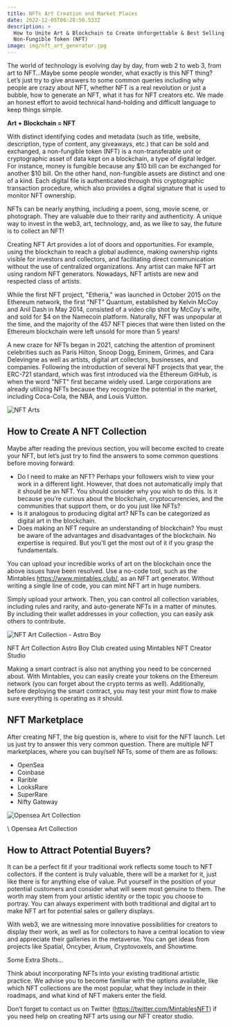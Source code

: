 ```yaml
---
title: NFTs Art Creation and Market Places
date: 2022-12-05T06:28:50.533Z
description: >
  How to Unite Art & Blockchain to Create Unforgettable & Best Selling
  Non-Fungible Token (NFT)
image: img/nft_art_generator.jpg
---
```

The world of technology is evolving day by day, from web 2 to web 3, from art to NFT…Maybe some people wonder, what exactly is this NFT thing? Let’s just try to give answers to some common queries including why people are crazy about NFT, whether NFT is a real revolution or just a bubble, how to generate an NFT, what it has for NFT creators etc. We made an honest effort to avoid technical hand-holding and difficult language to keep things simple.

**Art + Blockchain = NFT**

With distinct identifying codes and metadata (such as title, website, description, type of content, any giveaways, etc.) that can be sold and exchanged, a non-fungible token (NFT) is a non-transferable unit or cryptographic asset of data kept on a blockchain, a type of digital ledger. For instance, money is fungible because any $10 bill can be exchanged for another $10 bill. On the other hand, non-fungible assets are distinct and one of a kind. Each digital file is authenticated through this cryptographic transaction procedure, which also provides a digital signature that is used to monitor NFT ownership.

NFTs can be nearly anything, including a poem, song, movie scene, or photograph. They are valuable due to their rarity and authenticity. A unique way to invest in the web3, art, technology, and, as we like to say, the future is to collect an NFT!

Creating NFT Art provides a lot of doors and opportunities. For example, using the blockchain to reach a global audience, making ownership rights visible for investors and collectors, and facilitating direct communication without the use of centralized organizations. Any artist can make NFT art using random NFT generators. Nowadays, NFT artists are new and respected class of artists.

While the first NFT project, "Etheria," was launched in October 2015 on the Ethereum network, the first "NFT" Quantum, established by Kelvin McCoy and Anil Dash in May 2014, consisted of a video clip shot by McCoy's wife, and sold for $4 on the Namecoin platform. Naturally, NFT was unpopular at the time, and the majority of the 457 NFT pieces that were then listed on the Ethereum blockchain were left unsold for more than 5 years! 

A new craze for NFTs began in 2021, catching the attention of prominent celebrities such as Paris Hilton, Snoop Dogg, Eminem, Grimes, and Cara Delevingne as well as artists, digital art collectors, businesses, and companies. Following the introduction of several NFT projects that year, the ERC-721 standard, which was first introduced via the Ethereum GitHub, is when the word "NFT" first became widely used. Large corporations are already utilizing NFTs because they recognize the potential in the market, including Coca-Cola, the NBA, and Louis Vuitton.

![NFT Arts](img/nft_arts.png "NFT Arts")

## How to Create A NFT Collection

Maybe after reading the previous section, you will become excited to create your NFT, but let’s just try to find the answers to some common questions before moving forward:

* Do I need to make an NFT? Perhaps your followers wish to view your work in a different light. However, that does not automatically imply that it should be an NFT. You should consider why you wish to do this. Is it because you’re curious about the blockchain, cryptocurrencies, and the communities that support them, or do you just like NFTs?
* Is it analogous to producing digital art? NFTs can be categorized as digital art in the blockchain.
* Does making an NFT require an understanding of blockchain? You must be aware of the advantages and disadvantages of the blockchain. No expertise is required. But you’ll get the most out of it if you grasp the fundamentals.

You can upload your incredible works of art on the blockchain once the above issues have been resolved. Use a no-code tool, such as the Mintables <https://www.mintables.club/>, as an NFT art generator. Without writing a single line of code, you can mint NFT art in huge numbers.

Simply upload your artwork. Then, you can control all collection variables, including rules and rarity, and auto-generate NFTs in a matter of minutes. By including their wallet addresses in your collection, you can easily ask others to contribute.

![NFT Art Collection - Astro Boy](img/nft_art_collection_astroboy.png "NFT Art Collection - Astro Boy")

   N﻿FT Art Collection Astro Boy Club created using Mintables NFT Creator Studio               

Making a smart contract is also not anything you need to be concerned about. With Mintables, you can easily create your tokens on the Ethereum network (you can forget about the crypto terms as well). Additionally, before deploying the smart contract, you may test your mint flow to make sure everything is operating as it should.   

## NFT Marketplace

After creating NFT, the big question is, where to visit for the NFT launch. Let us just try to answer this very common question. There are multiple NFT marketplaces, where you can buy/sell NFTs, some of them are as follows:

* OpenSea
* C﻿oinbase
* Rarible
* L﻿ooksRare
* S﻿uperRare
* N﻿ifty Gateway

![Opensea Art Collection](img/opensea_art_collections.png "Opensea Art Collection")

\    Opensea Art Collection  

## How to Attract Potential Buyers?

It can be a perfect fit if your traditional work reflects some touch to NFT collectors. If the content is truly valuable, there will be a market for it, just like there is for anything else of value. Put yourself in the position of your potential customers and consider what will seem most genuine to them. The worth may stem from your artistic identity or the topic you choose to portray. You can always experiment with both traditional and digital art to make NFT art for potential sales or gallery displays.

With web3, we are witnessing more innovative possibilities for creators to display their work, as well as for collectors to have a central location to view and appreciate their galleries in the metaverse. You can get ideas from projects like Spatial, Oncyber, Arium, Cryptovoxels, and Showtime.

Some Extra Shots…

Think about incorporating NFTs into your existing traditional artistic practice. We advise you to become familiar with the options available, like which NFT collections are the most popular, what they include in their roadmaps, and what kind of NFT makers enter the field.

Don’t forget to contact us on Twitter (<https://twitter.com/MintablesNFT>) if you need help on creating NFT arts using our NFT creator studio.